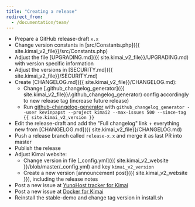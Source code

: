 ```yaml
---
title: "Creating a release"
redirect_from: 
  - /documentation/team/
---
```


- Prepare a GitHub release-draft `x.x`
- Change version constants in [src/Constants.php]({{ site.kimai_v2_file}}/src/Constants.php)
- Adjust the file [UPGRADING.md]({{ site.kimai_v2_file}}/UPGRADING.md) with version specific information
- Adjust the versions in [SECURITY.md]({{ site.kimai_v2_file}}/SECURITY.md)
- Create [CHANGELOG.md]({{ site.kimai_v2_file}}/CHANGELOG.md):
  - Change [.github_changelog_generator]({{ site.kimai_v2_file}}/.github_changelog_generator) config accordingly to new release tag (increase future release)
  - Run [github-changelog-generator](https://github.com/github-changelog-generator/github-changelog-generator) with `github_changelog_generator --user kevinpapst --project kimai2 --max-issues 500 --since-tag {{ site.kimai_v2_version }}`
- Edit the release-draft and add the "Full changelog" link + everything new from [CHANGELOG.md]({{ site.kimai_v2_file}}/CHANGELOG.md)
- Push a release branch called `release-x.x` and merge it as last PR into master
- Publish the release
- Adjust Kimai website:
  - Change version in file [_config.yml]({{ site.kimai_v2_website }}/blob/master/_config.yml) and key `kimai_v2_version`  
  - Create a new version [announcement post]({{ site.kimai_v2_website }}), including the release notes
- Post a new issue at [YunoHost tracker for Kimai](https://github.com/YunoHost-Apps/kimai2_ynh)
- Post a new issue at [Docker for Kimai](https://github.com/tobybatch/kimai2)
- Reinstall the stable-demo and change tag version in install.sh
